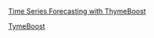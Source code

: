 
[Time Series Forecasting with ThymeBoost](https://towardsdatascience.com/thymeboost-a0529353bf34)

[TymeBoost](https://github.com/tblume1992/ThymeBoost)


